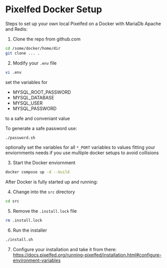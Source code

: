 # Pixelfed Docker Setup

Steps to set up your own local Pixelfed on a Docker with MariaDb Apache and Redis:

1. Clone the repo from github.com

```bash
cd /some/docker/home/dir
git clone ... . 
````

2. Modify your ``.env`` file

```bash
vi .env
````

set the variables for

- MYSQL_ROOT_PASSWORD
- MYSQL_DATABASE
- MYSQL_USER
- MYSQL_PASSWORD

to a safe and conveniant value

To generate a safe password use:

```bash
./password.sh
````

optionally set the variables for all ``*_PORT`` variables to values fitting your enviornments needs if you use multiple docker setups to avoid collisions

3. Start the Docker enviornment

```bash
docker compose up -d --build
````

After Docker is fully started up and running:

4. Change into the ``src`` directory

```bash
cd src
````

5. Remove the ``.install.lock`` file

```bash
rm .install.lock
````

6. Run the installer

```bash
./install.sh
````

7. Configure your installation and take it from there: <https://docs.pixelfed.org/running-pixelfed/installation.html#configure-environment-variables>
